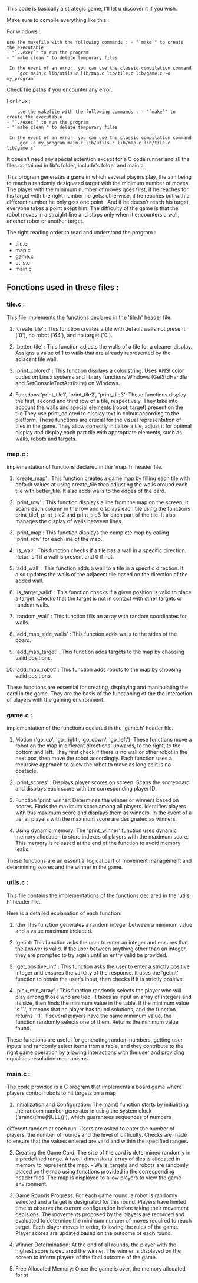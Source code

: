 This code is basically a strategic game, I'll let u discover it if you wish.

Make sure to compile everything like this :

For windows : 

    use the makefile with the following commands : - "`make`" to create the executable
    - "`.\exec`" to run the program
    - "`make clean`" to delete temporary files

     In the event of an error, you can use the classic compilation command
        `gcc main.c lib/utils.c lib/map.c lib/tile.c lib/game.c -o my_program`

Check file paths if you encounter any error.

For linux :

        use the makefile with the following commands : - "`make`" to create the executable
    - "`./exec`" to run the program
    - "`make clean`" to delete temporary files

     In the event of an error, you can use the classic compilation command
        `gcc -o my_program main.c lib/utils.c lib/map.c lib/tile.c lib/game.c`


It doesn't need any special extention except for a C code runner and all the files contained in lib's folder, include's folder and main.c.

This program generates a game in which several players play, the aim being to reach a randomly designated target with the minimum number of moves. The player with the minimum number of moves goes first, if he reaches for his target with the right number he gets: otherwise, if he reaches but with a different number he only gets one point . And if he doesn't reach his target, everyone takes a point exept him. The difficulty of the game is that the robot moves in a straight line and stops only when it encounters a wall, another robot or another target.

The right reading order to read and understand the program : 
- tile.c
- map.c
- game.c
- utils.c
- main.c

## Fonctions used in these files :



### tile.c :


This file implements the functions declared in the 'tile.h' header file. 

1. 'create_tile' : This function creates a tile with default walls not present ('0'), no robot ('64'), and no target ('0'). 

2. 'better_tile' : This function adjusts the walls of a tile for a cleaner display. Assigns a value of 1 to walls that are already represented by the adjacent tile wall. 

3. 'print_colored' : This function displays a color string. Uses ANSI color codes on Linux systems and library functions 
Windows (GetStdHandle and SetConsoleTextAttribute) on Windows. 

4. Functions 'print_tile1', 'print_tile2', 'print_tile3': These functions display the first, second and third row of a tile, respectively.
They take into account the walls and special elements (robot, target) present on the tile.They use print_colored to display text in colour according to the platform.
These functions are crucial for the visual representation of tiles in the game. They allow 
correctly initialize a tile, adjust it for optimal display and display each part 
tile with appropriate elements, such as walls, robots and targets. 



### map.c :


implementation of functions declared in the 'map. h' header file. 


1. 'create_map' : This function creates a game map by filling each tile with default values at 
using create_tile then adjusting the walls around each tile with better_tile. It also adds walls to the edges of the card. 


2. 'print_row' : This function displays a line from the map on the screen. It scans each column in the row and displays each tile using the 
functions 
print_tile1, print_tile2 and print_tile3 for each part of the tile. It also manages the display of walls between lines.


3. 'print_map': This function displays the complete map by calling 'print_row' for each line of the map. 


4. 'is_wall': This function checks if a tile has a wall in a specific direction. Returns 1 if a wall is present and 0 if not. 


5. 'add_wall' : This function adds a wall to a tile in a specific direction. It also updates the walls of the adjacent tile based on the direction of the added wall. 


6. 'is_target_valid' : This function checks if a given position is valid to place a target. Checks that the target is not in contact with other targets or random walls. 


7. 'random_wall' : This function fills an array with random coordinates for walls. 


8. 'add_map_side_walls' : This function adds walls to the sides of the board. 


9. 'add_map_target' : This function adds targets to the map by choosing valid positions. 


10. 'add_map_robot' : This function adds robots to the map by choosing valid positions. 


These functions are essential for creating, displaying and manipulating the card in the game. 
They are the basis of the functioning of the the interaction of players with the gaming environment.


### game.c : 

implementation of the functions declared in the 'game.h' header file. 

1. Motion ('go_up', 'go_right', 'go_down', 'go_left'): These functions move a robot on the map in different directions: upwards, to the right, to the bottom and left. They first check if there is no wall or other robot in the next box, then move the robot accordingly. Each function uses a recursive approach to allow the robot to move as long as it is no obstacle. 

2. 'print_scores' : Displays player scores on screen. Scans the scoreboard and displays each score with the corresponding player ID. 

3. Function 'print_winner: Determines the winner or winners based on scores. Finds the maximum score among all players. Identifies players with this maximum score and displays them as winners. In the event of a tie, all players with the maximum score are designated as winners. 

4. Using dynamic memory: The 'print_winner' function uses dynamic memory allocation to store indexes of 
players with the maximum score. This memory is released at the end of the function to avoid memory leaks. 

These functions are an essential logical part of movement management and determining scores and the winner in the game.

### utils.c : 

This file contains the implementations of the functions declared in the 'utils. h' header file. 

Here is a detailed explanation of each function: 

1. rdm This function generates a random integer between a minimum value and a value 
maximum included. 

2. 'getint: This function asks the user to enter an integer and ensures that the answer is valid. If the user between anything other than an integer, they are prompted to try again until an entry valid be provided. 

3. 'get_positive_int' : This function asks the user to enter a strictly positive integer and ensures the validity of the response. It uses the 'getint' function to obtain the user’s input, then checks if it is strictly positive.

4. 'pick_min_array' : This function randomly selects the player who will play among those who are tied. It takes as input an array of integers and its size, then finds the minimum value in the table. If the minimum value is '1', it means that no player has found solutions, and the function returns '-1'. If several players have the same minimum value, the function randomly selects one of them. 
 Returns the minimum value found.

These functions are useful for generating random numbers, getting user inputs and randomly select items from a table, and they contribute to the right game operation by allowing interactions with the user and providing equalities resolution mechanisms.


### main.c :

The code provided is a C program that implements a board game where players 
control robots to hit targets on a map 

1. Initialization and Configuration: The main() function starts by initializing the random number generator in 
using the system clock ('srand(time(NULL))'), which guarantees sequences of numbers 

different random at each run. Users are asked to enter the number of players, the number of rounds and the level of difficulty. Checks are made to ensure that the values entered 
are valid and within the specified ranges. 

2. Creating the Game Card: The size of the card is determined randomly in a predefined range. A two - dimensional array of tiles is allocated in memory to represent the map. - Walls, targets and robots are randomly placed on the map using functions provided in the corresponding header files. The map is displayed to allow players to view the game environment. 

3. Game Rounds Progress: For each game round, a robot is randomly selected and a target is designated for this round. Players have limited time to observe the current configuration before taking their movement decisions. The movements proposed by the players are recorded and evaluated to determine the minimum number of moves required to reach target. Each player moves in order, following the rules of the game. Player scores are updated based on the outcome of each round. 

4. Winner Determination: At the end of all rounds, the player with the highest score is declared the winner. The winner is displayed on the screen to inform players of the final outcome of the game. 

5. Free Allocated Memory: Once the game is over, the memory allocated for st
